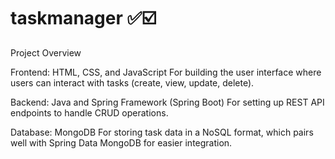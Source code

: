 # taskmanager ✅☑️

Project Overview

Frontend: HTML, CSS, and JavaScript
For building the user interface where users can interact with tasks (create, view, update, delete).

Backend: Java and Spring Framework (Spring Boot)
For setting up REST API endpoints to handle CRUD operations.

Database: MongoDB
For storing task data in a NoSQL format, which pairs well with Spring Data MongoDB for easier integration.
